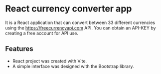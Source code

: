 # React currency converter app

It is a React application that can convert between 33 different currencies using the https://freecurrencyapi.com API. You can obtain an API-KEY by creating a free account for API use.

## Features

- React project was created with Vite.
- A simple interface was designed with the Bootstrap library.
